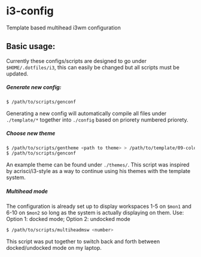 # i3-config
Template based multihead i3wm configuration


## Basic usage:
Currently these configs/scripts are designed to go under `$HOME/.dotfiles/i3`, this can easily be changed but all scripts must be updated.

##### Generate new config:
```sh
$ /path/to/scripts/genconf
```
Generating a new config will automatically compile all files under `./template/*` together into `./config` based on priorety numbered priorety.


##### Choose new theme
```sh
$ /path/to/scripts/gentheme <path to theme> > /path/to/template/09-colors.conf
$ /path/to/scripts/genconf
```
An example theme can be found under `./themes/`. This script was inspired by acrisci/i3-style as a way to continue using 
his themes with the template system.

##### Multihead mode
The configuration is already set up to display workspaces 1-5 on `$mon1` and 6-10 on `$mon2` so long as the system is actually displaying on them.
Use: Option 1: docked mode; Option 2: undocked mode
```sh
$ /path/to/scripts/multiheadmsw <number>
```
This script was put together to switch back and forth between docked/undocked mode on my laptop.
